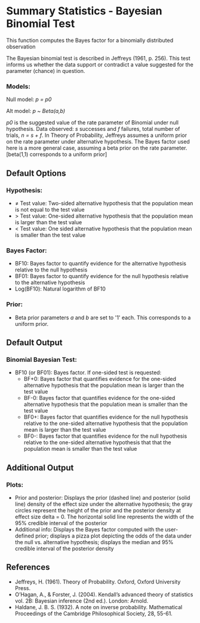 Summary Statistics - Bayesian Binomial Test
==========================

This function computes the Bayes factor for a binomially distributed observation

The Bayesian binomial test is described in Jeffreys (1961, p. 256).
This test informs us whether the data support or contradict a value suggested for the parameter (chance) in question.


### Models:
Null model: *p = p0*

Alt  model: *p ~ Beta(a,b)*

*p0* is the suggested value of the rate parameter of Binomial under null hypothesis. Data observed: *s* successes and *f* failures, total number of trials, *n = s + f*. In Theory of Probability, Jeffreys assumes a uniform prior on the rate parameter under alternative hypothesis. The Bayes factor used here is a more general case, assuming a beta prior on the rate parameter. [beta(1,1) corresponds to a uniform prior]

Default Options
-------

### Hypothesis:
- &ne; Test value: Two-sided alternative hypothesis that the population mean is not equal to the test value
- &gt; Test value: One-sided alternative hypothesis that the population mean is larger than the test value 
- &lt; Test value: One sided alternative hypothesis that the population mean is smaller than the test value 

### Bayes Factor:
- BF10: Bayes factor to quantify evidence for the alternative hypothesis relative to the null hypothesis
- BF01: Bayes factor to quantify evidence for the null hypothesis relative to the alternative hypothesis
- Log(BF10): Natural logarithm of BF10

### Prior:
- Beta prior parameters *a* and *b* are set to '1' each. This corresponds to a uniform prior.

Default Output
-------
### Binomial Bayesian Test:
- BF10 (or BF01): Bayes factor. If one-sided test is requested: 
  - BF+0: Bayes factor that quantifies evidence for the one-sided alternative hypothesis that the population mean is larger than the test value
  - BF-0: Bayes factor that quantifies evidence for the one-sided alternative hypothesis that the population mean is smaller than the test value
  - BF0+: Bayes factor that quantifies evidence for the null hypothesis relative to the one-sided alternative hypothesis that the population mean is larger
   than the test value
  - BF0-: Bayes factor that quantifies evidence for the null hypothesis relative to the one-sided alternative hypothesis that that the population mean is 
  smaller than the test value

 
Additional Output
-------

### Plots:
- Prior and posterior: Displays the prior (dashed line) and posterior (solid line) density of the effect size under the alternative hypothesis; the gray circles represent the height of the prior and the posterior density at effect size delta = 0. The horizontal solid line represents the width of the 95% credible interval of the posterior
 - Additional info: Displays the Bayes factor computed with the user-defined prior; displays a pizza plot depicting the odds of the data under the null vs. alternative hypothesis; displays the median and 95% credible interval of the posterior density


References
-------
- Jeffreys, H. (1961). Theory of Probability. Oxford, Oxford University Press.
- O’Hagan, A., & Forster, J. (2004). Kendall’s advanced theory of statistics vol. 2B: Bayesian inference (2nd ed.). London: Arnold.
- Haldane, J. B. S. (1932). A note on inverse probability. Mathematical Proceedings of the Cambridge Philosophical Society, 28, 55-61.
